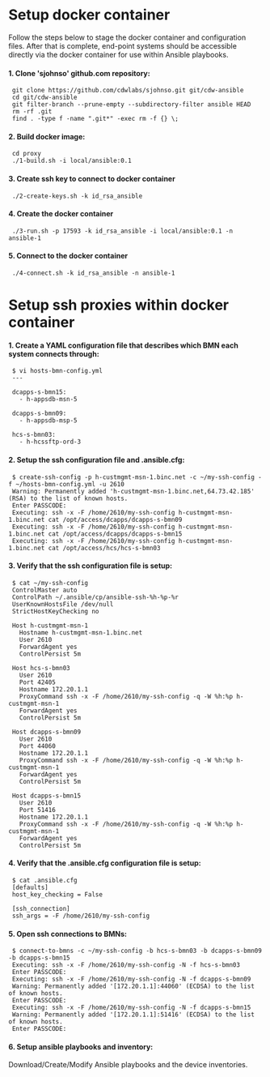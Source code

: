# Setup docker container

Follow the steps below to stage the docker container and configuration files.  After that is complete, end-point systems should be accessible directly via the docker container for use within Ansible playbooks.

#### 1. Clone 'sjohnso' github.com repository:
```
 git clone https://github.com/cdwlabs/sjohnso.git git/cdw-ansible
 cd git/cdw-ansible
 git filter-branch --prune-empty --subdirectory-filter ansible HEAD
 rm -rf .git
 find . -type f -name ".git*" -exec rm -f {} \;
```

#### 2. Build docker image:
```
 cd proxy
 ./1-build.sh -i local/ansible:0.1
```

#### 3. Create ssh key to connect to docker container
```
 ./2-create-keys.sh -k id_rsa_ansible
```

#### 4. Create the docker container
```
 ./3-run.sh -p 17593 -k id_rsa_ansible -i local/ansible:0.1 -n ansible-1
```

#### 5. Connect to the docker container
```
 ./4-connect.sh -k id_rsa_ansible -n ansible-1
```

# Setup ssh proxies within docker container

#### 1. Create a YAML configuration file that describes which BMN each system connects through:
```
 $ vi hosts-bmn-config.yml
 ---

 dcapps-s-bmn15:
   - h-appsdb-msn-5

 dcapps-s-bmn09:
   - h-appsdb-msp-5

 hcs-s-bmn03:
   - h-hcssftp-ord-3
```

#### 2. Setup the ssh configuration file and .ansible.cfg:
```
 $ create-ssh-config -p h-custmgmt-msn-1.binc.net -c ~/my-ssh-config -f ~/hosts-bmn-config.yml -u 2610
 Warning: Permanently added 'h-custmgmt-msn-1.binc.net,64.73.42.185' (RSA) to the list of known hosts.
 Enter PASSCODE:
 Executing: ssh -x -F /home/2610/my-ssh-config h-custmgmt-msn-1.binc.net cat /opt/access/dcapps/dcapps-s-bmn09
 Executing: ssh -x -F /home/2610/my-ssh-config h-custmgmt-msn-1.binc.net cat /opt/access/dcapps/dcapps-s-bmn15
 Executing: ssh -x -F /home/2610/my-ssh-config h-custmgmt-msn-1.binc.net cat /opt/access/hcs/hcs-s-bmn03
```

#### 3. Verify that the ssh configuration file is setup:
```
 $ cat ~/my-ssh-config
 ControlMaster auto
 ControlPath ~/.ansible/cp/ansible-ssh-%h-%p-%r
 UserKnownHostsFile /dev/null
 StrictHostKeyChecking no

 Host h-custmgmt-msn-1
   Hostname h-custmgmt-msn-1.binc.net
   User 2610
   ForwardAgent yes
   ControlPersist 5m

 Host hcs-s-bmn03
   User 2610
   Port 42405
   Hostname 172.20.1.1
   ProxyCommand ssh -x -F /home/2610/my-ssh-config -q -W %h:%p h-custmgmt-msn-1
   ForwardAgent yes
   ControlPersist 5m

 Host dcapps-s-bmn09
   User 2610
   Port 44060
   Hostname 172.20.1.1
   ProxyCommand ssh -x -F /home/2610/my-ssh-config -q -W %h:%p h-custmgmt-msn-1
   ForwardAgent yes
   ControlPersist 5m

 Host dcapps-s-bmn15
   User 2610
   Port 51416
   Hostname 172.20.1.1
   ProxyCommand ssh -x -F /home/2610/my-ssh-config -q -W %h:%p h-custmgmt-msn-1
   ForwardAgent yes
   ControlPersist 5m
```

#### 4. Verify that the .ansible.cfg configuration file is setup:
```
 $ cat .ansible.cfg
 [defaults]
 host_key_checking = False

 [ssh_connection]
 ssh_args = -F /home/2610/my-ssh-config
```

#### 5. Open ssh connections to BMNs:
```
 $ connect-to-bmns -c ~/my-ssh-config -b hcs-s-bmn03 -b dcapps-s-bmn09 -b dcapps-s-bmn15
 Executing: ssh -x -F /home/2610/my-ssh-config -N -f hcs-s-bmn03
 Enter PASSCODE:
 Executing: ssh -x -F /home/2610/my-ssh-config -N -f dcapps-s-bmn09
 Warning: Permanently added '[172.20.1.1]:44060' (ECDSA) to the list of known hosts.
 Enter PASSCODE:
 Executing: ssh -x -F /home/2610/my-ssh-config -N -f dcapps-s-bmn15
 Warning: Permanently added '[172.20.1.1]:51416' (ECDSA) to the list of known hosts.
 Enter PASSCODE:
```

#### 6. Setup ansible playbooks and inventory:

Download/Create/Modify Ansible playbooks and the device inventories.
